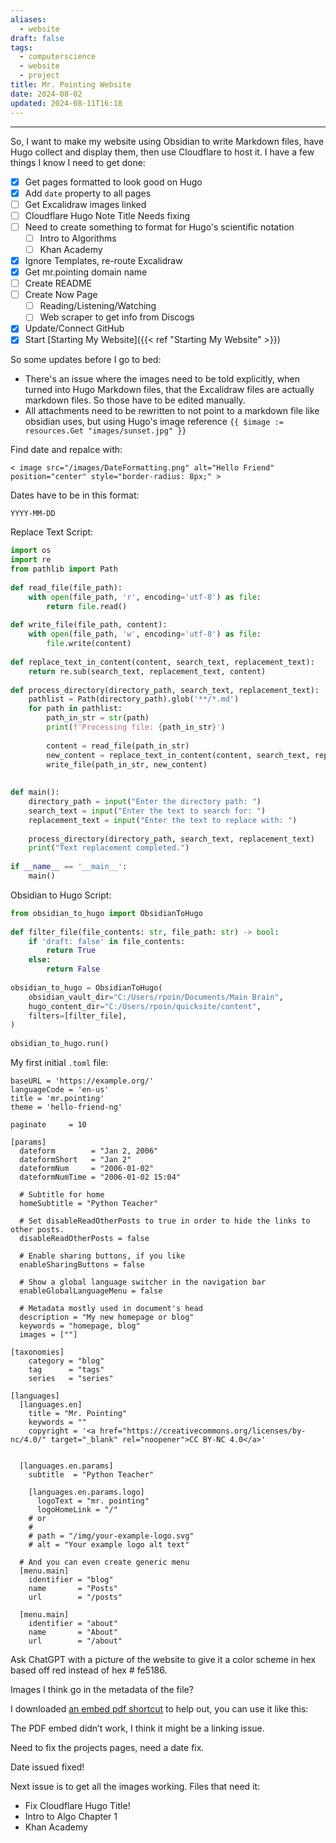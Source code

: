 ```yaml
---
aliases:
  - website
draft: false
tags:
  - computerscience
  - website
  - project
title: Mr. Pointing Website
date: 2024-08-02
updated: 2024-08-11T16:18
---
```


-------------------------------------------------------------------------------

So, I want to make my website using Obsidian to write Markdown files, have Hugo collect and display them, then use Cloudflare to host it. I have a few things I know I need to get done:

- [x] Get pages formatted to look good on Hugo
- [x] Add `date` property to all pages 
- [ ] Get Excalidraw images linked
- [ ] Cloudflare Hugo Note Title Needs fixing
- [ ] Need to create something to format for Hugo's scientific notation
	- [ ] Intro to Algorithms
	- [ ] Khan Academy
- [x] Ignore Templates, re-route Excalidraw
- [x] Get mr.pointing domain name
- [ ] Create README
- [ ] Create Now Page
	- [ ] Reading/Listening/Watching
	- [ ] Web scraper to get info from Discogs
- [x] Update/Connect GitHub
- [x] Start [Starting My Website]({{< ref "Starting My Website" >}})

So some updates before I go to bed:

- There's an issue where the images need to be told explicitly, when turned into Hugo Markdown files, that the Excalidraw files are actually markdown files. So those have to be edited manually.
- All attachments need to be rewritten to not point to a markdown file like obsidian uses, but using Hugo's image reference `{{ $image := resources.Get "images/sunset.jpg" }}`

Find date and repalce with:


```
< image src="/images/DateFormatting.png" alt="Hello Friend" position="center" style="border-radius: 8px;" >
```

Dates have to be in this format:

```
YYYY-MM-DD
```

Replace Text Script:

```python
import os  
import re  
from pathlib import Path  
  
def read_file(file_path):  
    with open(file_path, 'r', encoding='utf-8') as file:  
        return file.read()  
  
def write_file(file_path, content):  
    with open(file_path, 'w', encoding='utf-8') as file:  
        file.write(content)  
  
def replace_text_in_content(content, search_text, replacement_text):  
    return re.sub(search_text, replacement_text, content)  
  
def process_directory(directory_path, search_text, replacement_text):  
    pathlist = Path(directory_path).glob('**/*.md')  
    for path in pathlist:  
        path_in_str = str(path)  
        print(f'Processing file: {path_in_str}')  
  
        content = read_file(path_in_str)  
        new_content = replace_text_in_content(content, search_text, replacement_text)  
        write_file(path_in_str, new_content)  
  
  
def main():  
    directory_path = input("Enter the directory path: ")  
    search_text = input("Enter the text to search for: ")  
    replacement_text = input("Enter the text to replace with: ")  
  
    process_directory(directory_path, search_text, replacement_text)  
    print("Text replacement completed.")  
  
if __name__ == '__main__':  
    main()
```

Obsidian to Hugo Script:

```python
from obsidian_to_hugo import ObsidianToHugo  
  
def filter_file(file_contents: str, file_path: str) -> bool:  
    if 'draft: false' in file_contents:  
        return True  
    else:  
        return False  
  
obsidian_to_hugo = ObsidianToHugo(  
    obsidian_vault_dir="C:/Users/rpoin/Documents/Main Brain",  
    hugo_content_dir="C:/Users/rpoin/quicksite/content",  
    filters=[filter_file],  
)  
  
obsidian_to_hugo.run()
```

My first initial `.toml` file:

```
baseURL = 'https://example.org/'
languageCode = 'en-us'
title = 'mr.pointing'
theme = 'hello-friend-ng'

paginate     = 10

[params]
  dateform        = "Jan 2, 2006"
  dateformShort   = "Jan 2"
  dateformNum     = "2006-01-02"
  dateformNumTime = "2006-01-02 15:04"

  # Subtitle for home
  homeSubtitle = "Python Teacher"

  # Set disableReadOtherPosts to true in order to hide the links to other posts.
  disableReadOtherPosts = false

  # Enable sharing buttons, if you like
  enableSharingButtons = false
  
  # Show a global language switcher in the navigation bar
  enableGlobalLanguageMenu = false

  # Metadata mostly used in document's head
  description = "My new homepage or blog"
  keywords = "homepage, blog"
  images = [""]

[taxonomies]
    category = "blog"
    tag      = "tags"
    series   = "series"

[languages]
  [languages.en]
    title = "Mr. Pointing"
    keywords = ""
    copyright = '<a href="https://creativecommons.org/licenses/by-nc/4.0/" target="_blank" rel="noopener">CC BY-NC 4.0</a>'
    

  [languages.en.params]
    subtitle  = "Python Teacher"

    [languages.en.params.logo]
      logoText = "mr. pointing"
      logoHomeLink = "/"
    # or
    #
    # path = "/img/your-example-logo.svg"
    # alt = "Your example logo alt text"

  # And you can even create generic menu
  [menu.main]
    identifier = "blog"
    name       = "Posts"
    url        = "/posts"
	
  [menu.main]
    identifier = "about"
    name       = "About"
    url        = "/about"
```

Ask ChatGPT with a picture of the website to give it a color scheme in hex based off red instead of hex # fe5186.

Images I think go in the metadata of the file?

I downloaded [an embed pdf shortcut](https://github.com/anvithks/hugo-embed-pdf-shortcode) to help out, you can use it like this:



The PDF embed didn’t work, I think it might be a linking issue.

Need to fix the projects pages, need a date fix.

Date issued fixed!

Next issue is to get all the images working. Files that need it:
- Fix Cloudflare Hugo Title!
- Intro to Algo Chapter 1
- Khan Academy



